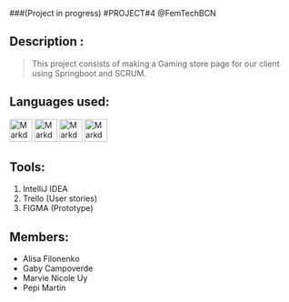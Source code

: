 ###(Project in progress)
#PROJECT#4 @FemTechBCN
## Description :
> This project consists of making a Gaming store page for our client using Springboot and SCRUM.
## Languages used:
<a href="https://github.com/09051970/ToDoList">
<img src="https://i.imgur.com/hddXeP5.png"
alt="Markdown Instagram icon" height="40" width="40"/></a> 
<a href="https://github.com/09051970/ToDoList">
<img src="https://i.imgur.com/Dww62zz.png"
alt="Markdown Instagram icon" height="40" width="40"/></a>
<a href="https://github.com/09051970/ToDoList">
<img src="https://i.imgur.com/obt5lYO.png"
alt="Markdown Instagram icon" height="40" width="40"/></a>
<a href="https://github.com/09051970/ToDoList">
<img src="https://i.imgur.com/keBRMoh.png"
alt="Markdown Instagram icon" height="40" width="40"/></a>

## Tools:
1. IntelliJ IDEA
2. Trello (User stories)
3. FIGMA (Prototype)
## Members: 
- Alisa Filonenko
- Gaby Campoverde
- Marvie Nicole Uy
- Pepi Martin